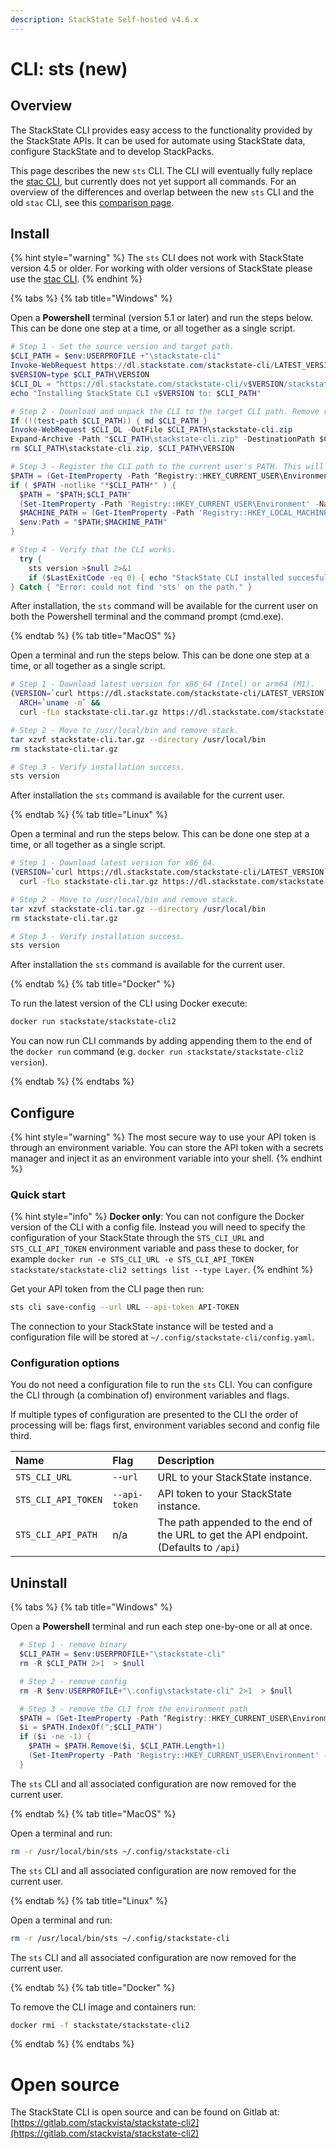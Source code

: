```yaml
---
description: StackState Self-hosted v4.6.x
---
```


# CLI: sts (new)

## Overview

The StackState CLI provides easy access to the functionality provided by the StackState APIs. It can be used for automate using StackState data, configure StackState and to develop StackPacks. 

This page describes the new `sts` CLI. The CLI will eventually fully replace the [stac CLI](cli-stac.md), but currently does not yet support all commands. For an overview of the differences and overlap between the new `sts` CLI and the old `stac` CLI, see this [comparison page](setup/cli/cli-comparison.md).

## Install

{% hint style="warning" %}
The `sts` CLI does not work with StackState version 4.5 or older. For working with older versions of StackState please use the [stac CLI](cli-stac.md).
{% endhint %}

{% tabs %}
{% tab title="Windows" %}

Open a **Powershell** terminal (version 5.1 or later) and run the steps below. This can be done one step at a time, or all together as a single script.

```powershell
# Step 1 - Set the source version and target path.
$CLI_PATH = $env:USERPROFILE +"\stackstate-cli"
Invoke-WebRequest https://dl.stackstate.com/stackstate-cli/LATEST_VERSION -OutFile $CLI_PATH\VERSION
$VERSION=type $CLI_PATH\VERSION
$CLI_DL = "https://dl.stackstate.com/stackstate-cli/v$VERSION/stackstate-cli-full-$VERSION.windows-x86_64.zip"
echo "Installing StackState CLI v$VERSION to: $CLI_PATH"

# Step 2 - Download and unpack the CLI to the target CLI path. Remove remaining artifacts.
If (!(test-path $CLI_PATH)) { md $CLI_PATH }
Invoke-WebRequest $CLI_DL -OutFile $CLI_PATH\stackstate-cli.zip
Expand-Archive -Path "$CLI_PATH\stackstate-cli.zip" -DestinationPath $CLI_PATH -Force
rm $CLI_PATH\stackstate-cli.zip, $CLI_PATH\VERSION

# Step 3 - Register the CLI path to the current user's PATH. This will make the `sts` command available everywhere.
$PATH = (Get-ItemProperty -Path ‘Registry::HKEY_CURRENT_USER\Environment’ -Name PATH).Path
if ( $PATH -notlike "*$CLI_PATH*" ) { 
  $PATH = "$PATH;$CLI_PATH"
  (Set-ItemProperty -Path 'Registry::HKEY_CURRENT_USER\Environment' -Name PATH –Value $PATH) 
  $MACHINE_PATH = (Get-ItemProperty -Path 'Registry::HKEY_LOCAL_MACHINE\System\CurrentControlSet\Control\Session Manager\Environment' -Name PATH).path
  $env:Path = "$PATH;$MACHINE_PATH"
}

# Step 4 - Verify that the CLI works.
  try {  
    sts version >$null 2>&1
    if ($LastExitCode -eq 0) { echo "StackState CLI installed succesfully! Type 'sts' to get started." } else { "Error: StackState CLI error code $LastExitCode." }
} Catch { "Error: could not find 'sts' on the path." }
```

After installation, the `sts` command will be available for the current user on both the Powershell terminal and the command prompt (cmd.exe).

{% endtab %}
{% tab title="MacOS" %}

Open a terminal and run the steps below. This can be done one step at a time, or all together as a single script.

```bash
# Step 1 - Download latest version for x86_64 (Intel) or arm64 (M1).
(VERSION=`curl https://dl.stackstate.com/stackstate-cli/LATEST_VERSION` && 
  ARCH=`uname -m` &&
  curl -fLo stackstate-cli.tar.gz https://dl.stackstate.com/stackstate-cli/v$VERSION/stackstate-cli-full-$VERSION.darwin-$ARCH.tar.gz)

# Step 2 - Move to /usr/local/bin and remove stack.
tar xzvf stackstate-cli.tar.gz --directory /usr/local/bin
rm stackstate-cli.tar.gz

# Step 3 - Verify installation success.
sts version
```

After installation the `sts` command is available for the current user.

{% endtab %}
{% tab title="Linux" %}

Open a terminal and run the steps below. This can be done one step at a time, or all together as a single script.

```bash
# Step 1 - Download latest version for x86_64.
(VERSION=`curl https://dl.stackstate.com/stackstate-cli/LATEST_VERSION` && 
  curl -fLo stackstate-cli.tar.gz https://dl.stackstate.com/stackstate-cli/v$VERSION/stackstate-cli-full-$VERSION.linux-x86_64.tar.gz)

# Step 2 - Move to /usr/local/bin and remove stack.
tar xzvf stackstate-cli.tar.gz --directory /usr/local/bin
rm stackstate-cli.tar.gz

# Step 3 - Verify installation success.
sts version
```

After installation the `sts` command is available for the current user.

{% endtab %}
{% tab title="Docker" %}

To run the latest version of the CLI using Docker execute:

```bash
docker run stackstate/stackstate-cli2
```

You can now run CLI commands by adding appending them to the end of the `docker run` command (e.g. `docker run stackstate/stackstate-cli2 version`). 

{% endtab %}
{% endtabs %}

## Configure

{% hint style="warning" %}
The most secure way to use your API token is through an environment variable. You can store the API token with a secrets manager and inject it as an environment variable into your shell.
{% endhint %}

### Quick start

{% hint style="info" %}
**Docker only**:
You can not configure the Docker version of the CLI with a config file. Instead you will need to specify the configuration of your StackState through the `STS_CLI_URL` and `STS_CLI_API_TOKEN` environment variable and pass these to docker, for example `docker run -e STS_CLI_URL -e STS_CLI_API_TOKEN stackstate/stackstate-cli2 settings list --type Layer`. 
{% endhint %}

Get your API token from the CLI page then run:

```bash
sts cli save-config --url URL --api-token API-TOKEN 
```

The connection to your StackState instance will be tested and a configuration file will be stored at `~/.config/stackstate-cli/config.yaml`. 

### Configuration options

You do not need a configuration file to run the `sts` CLI. You can configure the CLI through (a combination of) environment variables and flags.

If multiple types of configuration are presented to the CLI the order of processing will be: flags first, environment variables second and config file third.

| Name | Flag |  Description |
| :--- |:--- | :--- |
| `STS_CLI_URL` | `--url` | URL to your StackState instance. |
| `STS_CLI_API_TOKEN` | `--api-token` | API token to your StackState instance. |
| `STS_CLI_API_PATH` | n/a | The path appended to the end of the URL to get the API endpoint. (Defaults to `/api`)|

## Uninstall

{% tabs %}
{% tab title="Windows" %}

Open a **Powershell** terminal and run each step one-by-one or all at once.

```powershell
  # Step 1 - remove binary
  $CLI_PATH = $env:USERPROFILE+"\stackstate-cli"
  rm -R $CLI_PATH 2>1  > $null

  # Step 2 - remove config
  rm -R $env:USERPROFILE+"\.config\stackstate-cli" 2>1  > $null

  # Step 3 - remove the CLI from the environment path
  $PATH = (Get-ItemProperty -Path ‘Registry::HKEY_CURRENT_USER\Environment’ -Name PATH).Path
  $i = $PATH.IndexOf(";$CLI_PATH")
  if ($i -ne -1) {
    $PATH = $PATH.Remove($i, $CLI_PATH.Length+1)
    (Set-ItemProperty -Path 'Registry::HKEY_CURRENT_USER\Environment' -Name PATH –Value $PATH) 
  }
```

The `sts` CLI and all associated configuration are now removed for the current user.

{% endtab %}
{% tab title="MacOS" %}

Open a terminal and run:

```bash
rm -r /usr/local/bin/sts ~/.config/stackstate-cli
```

The `sts` CLI and all associated configuration are now removed for the current user.

{% endtab %}
{% tab title="Linux" %}

Open a terminal and run:

```bash
rm -r /usr/local/bin/sts ~/.config/stackstate-cli
```

The `sts` CLI and all associated configuration are now removed for the current user.

{% endtab %}
{% tab title="Docker" %}

To remove the CLI image and containers run:

```bash
docker rmi -f stackstate/stackstate-cli2
```

{% endtab %}
{% endtabs %}

# Open source

The StackState CLI is open source and can be found on Gitlab at: [https://gitlab.com/stackvista/stackstate-cli2](https://gitlab.com/stackvista/stackstate-cli2)